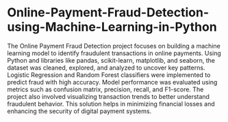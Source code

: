 # Online-Payment-Fraud-Detection-using-Machine-Learning-in-Python
The Online Payment Fraud Detection project focuses on building a machine learning model to identify fraudulent transactions in online payments. Using Python and libraries like pandas, scikit-learn, matplotlib, and seaborn, the dataset was cleaned, explored, and analyzed to uncover key patterns. Logistic Regression and Random Forest classifiers were implemented to predict fraud with high accuracy. Model performance was evaluated using metrics such as confusion matrix, precision, recall, and F1-score. The project also involved visualizing transaction trends to better understand fraudulent behavior. This solution helps in minimizing financial losses and enhancing the security of digital payment systems.
